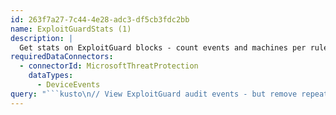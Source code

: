 ```yaml
---
id: 263f7a27-7c44-4e28-adc3-df5cb3fdc2bb
name: ExploitGuardStats (1)
description: |
  Get stats on ExploitGuard blocks - count events and machines per rule.
requiredDataConnectors:
  - connectorId: MicrosoftThreatProtection
    dataTypes:
      - DeviceEvents
query: "```kusto\n// View ExploitGuard audit events - but remove repeating events (e.g. multiple events with same machine, rule, file and process)\nDeviceEvents\n| where ActionType startswith \"ExploitGuard\" and ActionType endswith \"Audited\"\n| summarize Timestamp =max(Timestamp) by DeviceName, ActionType,FileName, FolderPath, InitiatingProcessCommandLine, InitiatingProcessFileName, InitiatingProcessFolderPath, InitiatingProcessId, SHA1 \n```"
---
```



